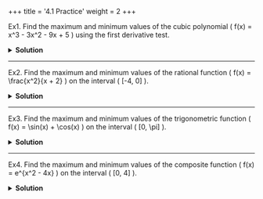 +++
title = '4.1 Practice'
weight = 2
+++


Ex1.
Find the maximum and minimum values of the cubic polynomial \( f(x) = x^3 - 3x^2 - 9x + 5 \) using the first derivative test.

<details>
<summary>
    <strong id="solution-title">Solution</strong>
</summary>
Write the given function: \[ f(x) = x^3 - 3x^2 - 9x + 5 \]  
Compute the derivative: \[ f'(x) = 3x^2 - 6x - 9 \]  
Set \( f'(x) = 0 \) to find critical points: \[ 3x^2 - 6x - 9 = 0 \implies x^2 - 2x - 3 = 0 \]  
Factorize: \[ (x - 3)(x + 1) = 0 \]  
Critical points: \( x = 3 \) and \( x = -1 \).  

Use the first derivative test to determine the behavior of \( f'(x) \) around the critical points:
- For \( x < -1 \), choose \( x = -2 \): \[ f'(-2) = 3(-2)^2 - 6(-2) - 9 = 12 + 12 - 9 = 15 > 0 \] (\( f(x) \) is increasing).
- For \( -1 < x < 3 \), choose \( x = 0 \): \[ f'(0) = 3(0)^2 - 6(0) - 9 = -9 < 0 \] (\( f(x) \) is decreasing).
- For \( x > 3 \), choose \( x = 4 \): \[ f'(4) = 3(4)^2 - 6(4) - 9 = 48 - 24 - 9 = 15 > 0 \] (\( f(x) \) is increasing).

From the first derivative test:
- At \( x = -1 \), \( f(x) \) changes from increasing to decreasing → **local maximum**.
- At \( x = 3 \), \( f(x) \) changes from decreasing to increasing → **local minimum**.

Evaluate \( f(x) \) at the critical points:
- \( f(-1) = (-1)^3 - 3(-1)^2 - 9(-1) + 5 = -1 - 3 + 9 + 5 = 10 \) (local maximum).
- \( f(3) = (3)^3 - 3(3)^2 - 9(3) + 5 = 27 - 27 - 27 + 5 = -22 \) (local minimum).

Thus, the maximum and minimum values are:
\[ \boxed{\text{Local Maximum: } f(-1) = 10, \text{ Local Minimum: } f(3) = -22} \]
</details>

---

Ex2.
Find the maximum and minimum values of the rational function \( f(x) = \frac{x^2}{x + 2} \) on the interval \( [-4, 0] \).

<details>
<summary>
    <strong id="solution-title">Solution</strong>
</summary>
Write the given function: \[ f(x) = \frac{x^2}{x + 2} \]  
Compute the derivative using the quotient rule: 
\[ f'(x) = \frac{(x + 2)(2x) - x^2(1)}{(x + 2)^2} = \frac{2x^2 + 4x - x^2}{(x + 2)^2} = \frac{x^2 + 4x}{(x + 2)^2} \]  
Set \( f'(x) = 0 \) to find critical points: \[ x^2 + 4x = 0 \implies x(x + 4) = 0 \]  
Critical points: \( x = 0 \) and \( x = -4 \).  

Check the endpoints of the interval \( [-4, 0] \):
- \( f(-4) = \frac{(-4)^2}{-4 + 2} = \frac{16}{-2} = -8 \).
- \( f(0) = \frac{(0)^2}{0 + 2} = 0 \).

Evaluate \( f(x) \) at the critical points:
- \( f(-4) = -8 \) (already computed).
- \( f(0) = 0 \) (already computed).

Compare the values:
- Maximum value: \( f(0) = 0 \).
- Minimum value: \( f(-4) = -8 \).

Thus, the maximum and minimum values are:
\[ \boxed{\text{Maximum: } f(0) = 0, \text{ Minimum: } f(-4) = -8} \]
</details>

---

Ex3.
Find the maximum and minimum values of the trigonometric function \( f(x) = \sin(x) + \cos(x) \) on the interval \( [0, \pi] \).

<details>
<summary>
    <strong id="solution-title">Solution</strong>
</summary>
Write the given function: \[ f(x) = \sin(x) + \cos(x) \]  
Compute the derivative: \[ f'(x) = \cos(x) - \sin(x) \]  
Set \( f'(x) = 0 \) to find critical points: \[ \cos(x) - \sin(x) = 0 \implies \cos(x) = \sin(x) \]  
Divide through by \( \cos(x) \) (valid since \( \cos(x) \neq 0 \)): \[ \tan(x) = 1 \]  
Solve for \( x \): \( x = \frac{\pi}{4} \) (in the interval \( [0, \pi] \)).

Check the endpoints of the interval \( [0, \pi] \):
- \( f(0) = \sin(0) + \cos(0) = 0 + 1 = 1 \).
- \( f(\pi) = \sin(\pi) + \cos(\pi) = 0 - 1 = -1 \).

Evaluate \( f(x) \) at the critical point:
- \( f\left(\frac{\pi}{4}\right) = \sin\left(\frac{\pi}{4}\right) + \cos\left(\frac{\pi}{4}\right) = \frac{\sqrt{2}}{2} + \frac{\sqrt{2}}{2} = \sqrt{2} \).

Compare the values:
- Maximum value: \( f\left(\frac{\pi}{4}\right) = \sqrt{2} \).
- Minimum value: \( f(\pi) = -1 \).

Thus, the maximum and minimum values are:
\[ \boxed{\text{Maximum: } f\left(\frac{\pi}{4}\right) = \sqrt{2}, \text{ Minimum: } f(\pi) = -1} \]
</details>

---

Ex4.
Find the maximum and minimum values of the composite function \( f(x) = e^{x^2 - 4x} \) on the interval \( [0, 4] \).

<details>
<summary>
    <strong id="solution-title">Solution</strong>
</summary>
Write the given function: \[ f(x) = e^{x^2 - 4x} \]  
Compute the derivative using the chain rule: 
\[ f'(x) = e^{x^2 - 4x} \cdot (2x - 4) \]  
Set \( f'(x) = 0 \): \[ e^{x^2 - 4x} \cdot (2x - 4) = 0 \]  
Since \( e^{x^2 - 4x} > 0 \) for all \( x \), solve \( 2x - 4 = 0 \): \[ x = 2 \].

Check the endpoints of the interval \( [0, 4] \):
- \( f(0) = e^{(0)^2 - 4(0)} = e^0 = 1 \).
- \( f(4) = e^{(4)^2 - 4(4)} = e^{16 - 16} = e^0 = 1 \).

Evaluate \( f(x) \) at the critical point:
- \( f(2) = e^{(2)^2 - 4(2)} = e^{4 - 8} = e^{-4} \).

Compare the values:
- Maximum value: \( f(0) = f(4) = 1 \).
- Minimum value: \( f(2) = e^{-4} \).

Thus, the maximum and minimum values are:
\[ \boxed{\text{Maximum: } f(0) = f(4) = 1, \text{ Minimum: } f(2) = e^{-4}} \]
</details>
